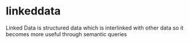 # linkeddata
Linked Data is structured data which is interlinked with other data so it becomes more useful through semantic queries
